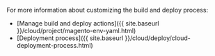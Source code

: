 For more information about customizing the build and deploy process:

-  [Manage build and deploy actions]({{ site.baseurl }}/cloud/project/magento-env-yaml.html)
-  [Deployment process]({{ site.baseurl }}/cloud/deploy/cloud-deployment-process.html)